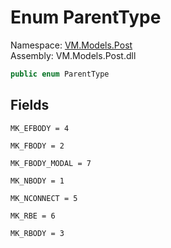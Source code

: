 # <a id="VM_Models_Post_ParentType"></a> Enum ParentType

Namespace: [VM.Models.Post](VM.Models.Post.md)  
Assembly: VM.Models.Post.dll  

```csharp
public enum ParentType
```

## Fields

`MK_EFBODY = 4` 

`MK_FBODY = 2` 

`MK_FBODY_MODAL = 7` 

`MK_NBODY = 1` 

`MK_NCONNECT = 5` 

`MK_RBE = 6` 

`MK_RBODY = 3` 

